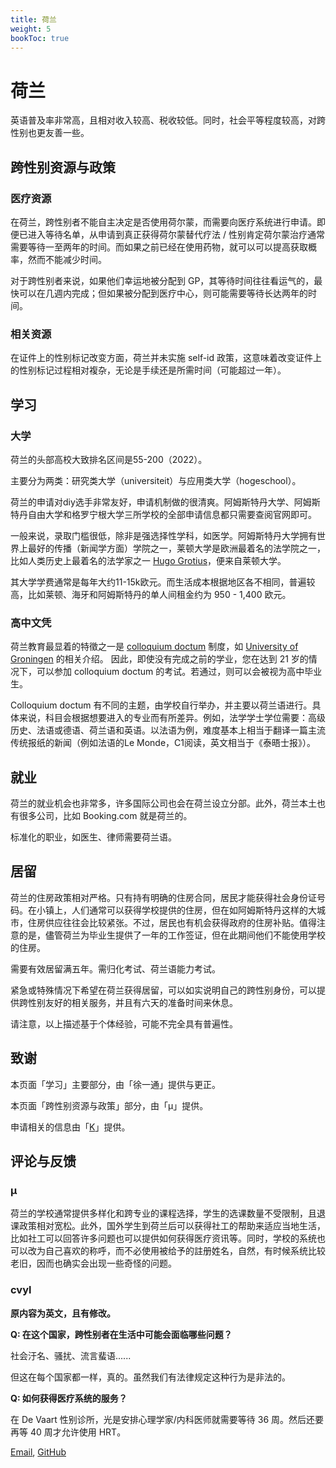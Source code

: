 ```yaml
---
title: 荷兰
weight: 5
bookToc: true
---
```


# 荷兰

英语普及率非常高，且相对收入较高、税收较低。同时，社会平等程度较高，对跨性别也更友善一些。

## 跨性别资源与政策

### 医疗资源

在荷兰，跨性别者不能自主决定是否使用荷尔蒙，而需要向医疗系统进行申请。即便已进入等待名单，从申请到真正获得荷尔蒙替代疗法 / 性别肯定荷尔蒙治疗通常需要等待一至两年的时间。而如果之前已经在使用药物，就可以可以提高获取概率，然而不能减少时间。

对于跨性别者来说，如果他们幸运地被分配到 GP，其等待时间往往看运气的，最快可以在几週内完成；但如果被分配到医疗中心，则可能需要等待长达两年的时间。

### 相关资源

在证件上的性别标记改变方面，荷兰并未实施 self-id 政策，这意味着改变证件上的性别标记过程相对複杂，无论是手续还是所需时间（可能超过一年）。


## 学习

### 大学

荷兰的头部高校大致排名区间是55-200（2022）。

主要分为两类：研究类大学（universiteit）与应用类大学（hogeschool）。

荷兰的申请对diy选手非常友好，申请机制做的很清爽。阿姆斯特丹大学、阿姆斯特丹自由大学和格罗宁根大学三所学校的全部申请信息都只需要查阅官网即可。

一般来说，录取门槛很低，除非是强选择性学科，如医学。阿姆斯特丹大学拥有世界上最好的传播（新闻学方面）学院之一，莱顿大学是欧洲最着名的法学院之一，比如人类历史上最着名的法学家之一 [Hugo Grotius](https://en.wikipedia.org/wiki/Hugo_Grotius)，便来自莱顿大学。

其大学学费通常是每年大约11-15k欧元。而生活成本根据地区各不相同，普遍较高，比如莱顿、海牙和阿姆斯特丹的单人间租金约为 950 - 1,400 欧元。

### 高中文凭

荷兰教育最显着的特徵之一是 [colloquium doctum](https://nl.wikipedia.org/wiki/Colloquium_doctum) 制度，如 [University of Groningen](https://www.rug.nl/fse/beta-studie/praktisch/toelating-inschrijving/colloquiumdoctum) 的相关介绍。 因此，即使没有完成之前的学业，您在达到 21 岁的情况下，可以参加 colloquium doctum 的考试。若通过，则可以会被视为高中毕业生。

Colloquium doctum 有不同的主题，由学校自行举办，并主要以荷兰语进行。具体来说，科目会根据想要进入的专业而有所差异。例如，法学学士学位需要：高级历史、法语或德语、荷兰语和英语。以法语为例，难度基本上相当于翻译一篇主流传统报纸的新闻（例如法语的Le Monde，C1阅读，英文相当于《泰晤士报》）。


## 就业

荷兰的就业机会也非常多，许多国际公司也会在荷兰设立分部。此外，荷兰本土也有很多公司，比如 Booking.com 就是荷兰的。

标准化的职业，如医生、律师需要荷兰语。

## 居留

荷兰的住房政策相对严格。只有持有明确的住房合同，居民才能获得社会身份证号码。在小镇上，人们通常可以获得学校提供的住房，但在如阿姆斯特丹这样的大城市，住房供应往往会比较紧张。不过，居民也有机会获得政府的住房补贴。值得注意的是，儘管荷兰为毕业生提供了一年的工作签证，但在此期间他们不能使用学校的住房。

需要有效居留满五年。需归化考试、荷兰语能力考试。

紧急或特殊情况下希望在荷兰获得居留，可以如实说明自己的跨性别身份，可以提供跨性别友好的相关服务，并且有六天的准备时间来休息。


请注意，以上描述基于个体经验，可能不完全具有普遍性。


## 致谢

本页面「学习」主要部分，由「徐一通」提供与更正。

本页面「跨性别资源与政策」部分，由「μ」提供。

申请相关的信息由「[K](mailto:ozpin0928@163.com)」提供。

## 评论与反馈


### μ

荷兰的学校通常提供多样化和跨专业的课程选择，学生的选课数量不受限制，且退课政策相对宽松。此外，国外学生到荷兰后可以获得社工的帮助来适应当地生活，比如社工可以回答许多问题也可以提供如何获得医疗资讯等。同时，学校的系统也可以改为自己喜欢的称呼，而不必使用被给予的註册姓名，自然，有时候系统比较老旧，因而也确实会出现一些奇怪的问题。

### cvyl

**原内容为英文，且有修改。**

**Q: 在这个国家，跨性别者在生活中可能会面临哪些问题？**

社会汙名、骚扰、流言蜚语......

但这在每个国家都一样，真的。虽然我们有法律规定这种行为是非法的。

**Q: 如何获得医疗系统的服务？**

在 De Vaart 性别诊所，光是安排心理学家/内科医师就需要等待 36 周。然后还要再等 40 周才允许使用 HRT。

[Email](mailto:cvyl@pm.me), [GitHub](https://github.com/cvyl)

